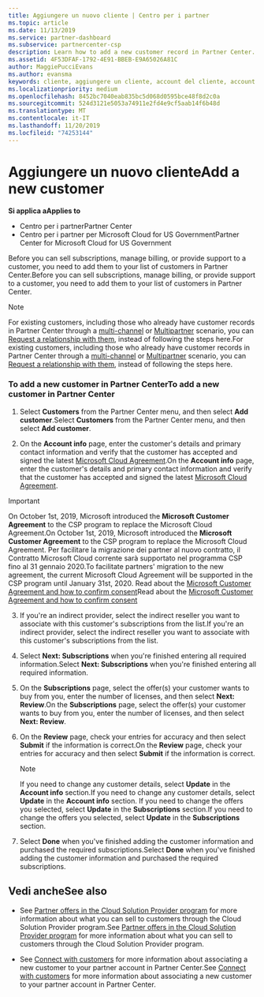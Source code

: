 ```yaml
---
title: Aggiungere un nuovo cliente | Centro per i partner
ms.topic: article
ms.date: 11/13/2019
ms.service: partner-dashboard
ms.subservice: partnercenter-csp
description: Learn how to add a new customer record in Partner Center. Then, you can sell the customer subscriptions, manage billing, or provide customer support.
ms.assetid: 4F53DFAF-1792-4E91-BBEB-E9A65026A81C
author: MaggiePucciEvans
ms.author: evansma
keywords: cliente, aggiungere un cliente, account del cliente, account del cliente nel Centro per i partner, clienti, aggiungere i clienti, creare un account del cliente
ms.localizationpriority: medium
ms.openlocfilehash: 8452bc7040eab835bc5d068d0595bce48f8d2c0a
ms.sourcegitcommit: 524d3121e5053a74911e2fd4e9cf5aab14f6b48d
ms.translationtype: MT
ms.contentlocale: it-IT
ms.lasthandoff: 11/20/2019
ms.locfileid: "74253144"
---
```

# <a name="add-a-new-customer"></a><span data-ttu-id="cfb83-105">Aggiungere un nuovo cliente</span><span class="sxs-lookup"><span data-stu-id="cfb83-105">Add a new customer</span></span>

<span data-ttu-id="cfb83-106">**Si applica a**</span><span class="sxs-lookup"><span data-stu-id="cfb83-106">**Applies to**</span></span>

-  <span data-ttu-id="cfb83-107">Centro per i partner</span><span class="sxs-lookup"><span data-stu-id="cfb83-107">Partner Center</span></span>
-  <span data-ttu-id="cfb83-108">Centro per i partner per Microsoft Cloud for US Government</span><span class="sxs-lookup"><span data-stu-id="cfb83-108">Partner Center for Microsoft Cloud for US Government</span></span>

<span data-ttu-id="cfb83-109">Before you can sell subscriptions, manage billing, or provide support to a customer, you need to add them to your list of customers in Partner  Center.</span><span class="sxs-lookup"><span data-stu-id="cfb83-109">Before you can sell subscriptions, manage billing, or provide support to a customer, you need to add them to your list of customers in Partner  Center.</span></span>

>[!NOTE]
><span data-ttu-id="cfb83-110">For existing customers, including those who already have customer records in Partner Center through a [multi-channel](multichannel.md) or [Multipartner](multipartner.md) scenario, you can [Request a relationship with them](request-a-relationship-with-a-customer.md), instead of following the steps here.</span><span class="sxs-lookup"><span data-stu-id="cfb83-110">For existing customers, including those who already have customer records in Partner Center through a [multi-channel](multichannel.md) or [Multipartner](multipartner.md) scenario, you can [Request a relationship with them](request-a-relationship-with-a-customer.md), instead of following the steps here.</span></span>

### <a name="to-add-a-new-customer-in-partner-center"></a><span data-ttu-id="cfb83-111">To add a new customer in Partner Center</span><span class="sxs-lookup"><span data-stu-id="cfb83-111">To add a new customer in Partner Center</span></span>

1. <span data-ttu-id="cfb83-112">Select **Customers** from the Partner Center menu, and then select **Add customer**.</span><span class="sxs-lookup"><span data-stu-id="cfb83-112">Select **Customers** from the Partner Center menu, and then select **Add customer**.</span></span>

2. <span data-ttu-id="cfb83-113">On the **Account info** page, enter the customer's details and primary contact information and verify that the customer has accepted and signed the latest [Microsoft Cloud Agreement](agreements.md).</span><span class="sxs-lookup"><span data-stu-id="cfb83-113">On the **Account info** page, enter the customer's details and primary contact information and verify that the customer has accepted and signed the latest [Microsoft Cloud Agreement](agreements.md).</span></span>

>[!IMPORTANT] 
> <span data-ttu-id="cfb83-114">On October 1st, 2019, Microsoft introduced the **Microsoft Customer Agreement** to the CSP program to replace the Microsoft Cloud Agreement.</span><span class="sxs-lookup"><span data-stu-id="cfb83-114">On October 1st, 2019, Microsoft introduced the **Microsoft Customer Agreement** to the CSP program to replace the Microsoft Cloud Agreement.</span></span> <span data-ttu-id="cfb83-115">Per facilitare la migrazione dei partner al nuovo contratto, il Contratto Microsoft Cloud corrente sarà supportato nel programma CSP fino al 31 gennaio 2020.</span><span class="sxs-lookup"><span data-stu-id="cfb83-115">To facilitate partners' migration to the new agreement, the current Microsoft Cloud Agreement will be supported in the CSP program until January 31st, 2020.</span></span> <span data-ttu-id="cfb83-116">Read about the [Microsoft Customer Agreement and how to confirm consent](confirm-customer-consent.md)</span><span class="sxs-lookup"><span data-stu-id="cfb83-116">Read about the [Microsoft Customer Agreement and how to confirm consent](confirm-customer-consent.md)</span></span>
  
3. <span data-ttu-id="cfb83-117">If you're an indirect provider, select the indirect reseller you want to associate with this customer's subscriptions from the list.</span><span class="sxs-lookup"><span data-stu-id="cfb83-117">If you're an indirect provider, select the indirect reseller you want to associate with this customer's subscriptions from the list.</span></span>

4. <span data-ttu-id="cfb83-118">Select **Next: Subscriptions** when you're finished entering all required information.</span><span class="sxs-lookup"><span data-stu-id="cfb83-118">Select **Next: Subscriptions** when you're finished entering all required information.</span></span>

5. <span data-ttu-id="cfb83-119">On the **Subscriptions** page, select the offer(s) your customer wants to buy from you, enter the number of licenses, and then select **Next: Review**.</span><span class="sxs-lookup"><span data-stu-id="cfb83-119">On the **Subscriptions** page, select the offer(s) your customer wants to buy from you, enter the number of licenses, and then select **Next: Review**.</span></span>

6. <span data-ttu-id="cfb83-120">On the **Review** page, check your entries for accuracy and then select **Submit** if the information is correct.</span><span class="sxs-lookup"><span data-stu-id="cfb83-120">On the **Review** page, check your entries for accuracy and then select **Submit** if the information is correct.</span></span>

    >[!NOTE]
    ><span data-ttu-id="cfb83-121">If you need to change any customer details, select **Update** in the **Account info** section.</span><span class="sxs-lookup"><span data-stu-id="cfb83-121">If you need to change any customer details, select **Update** in the **Account info** section.</span></span> <span data-ttu-id="cfb83-122">If you need to change the offers you selected, select **Update** in the **Subscriptions** section.</span><span class="sxs-lookup"><span data-stu-id="cfb83-122">If you need to change the offers you selected, select **Update** in the **Subscriptions** section.</span></span>

7. <span data-ttu-id="cfb83-123">Select **Done** when you've finished adding the customer information and purchased the required subscriptions.</span><span class="sxs-lookup"><span data-stu-id="cfb83-123">Select **Done** when you've finished adding the customer information and purchased the required subscriptions.</span></span>

## <a name="see-also"></a><span data-ttu-id="cfb83-124">Vedi anche</span><span class="sxs-lookup"><span data-stu-id="cfb83-124">See also</span></span>

- <span data-ttu-id="cfb83-125">See [Partner offers in the Cloud Solution Provider program](csp-offers.md) for more information about what you can sell to customers through the Cloud Solution Provider program.</span><span class="sxs-lookup"><span data-stu-id="cfb83-125">See [Partner offers in the Cloud Solution Provider program](csp-offers.md) for more information about what you can sell to customers through the Cloud Solution Provider program.</span></span>

- <span data-ttu-id="cfb83-126">See [Connect with customers](customer-accounts.md) for more information about associating a new customer to your partner account in Partner Center.</span><span class="sxs-lookup"><span data-stu-id="cfb83-126">See [Connect with customers](customer-accounts.md) for more information about associating a new customer to your partner account in Partner Center.</span></span>